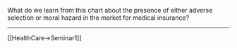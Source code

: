 What do we learn from this chart about the presence of either adverse selection or moral hazard in the market for medical insurance? 


---

[[HealthCare->Seminar1]]

